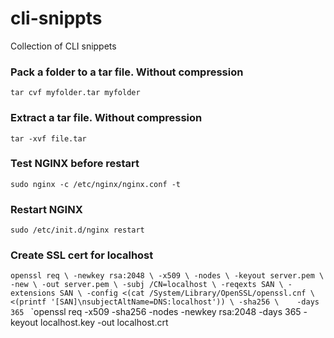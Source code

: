 # cli-snippts
Collection of CLI snippets


### Pack a folder to a tar file. Without compression
`tar cvf myfolder.tar myfolder`


### Extract a tar file. Without compression
`tar -xvf file.tar`

### Test NGINX before restart
`sudo nginx -c /etc/nginx/nginx.conf -t`

### Restart NGINX
`sudo /etc/init.d/nginx restart`

### Create SSL cert for localhost ###
`openssl req \
    -newkey rsa:2048 \
    -x509 \
    -nodes \
    -keyout server.pem \
    -new \
    -out server.pem \
    -subj /CN=localhost \
    -reqexts SAN \
    -extensions SAN \
    -config <(cat /System/Library/OpenSSL/openssl.cnf \
        <(printf '[SAN]\nsubjectAltName=DNS:localhost')) \
    -sha256 \
    -days 365
`
`openssl req -x509 -sha256 -nodes -newkey rsa:2048 -days 365 -keyout localhost.key -out localhost.crt
